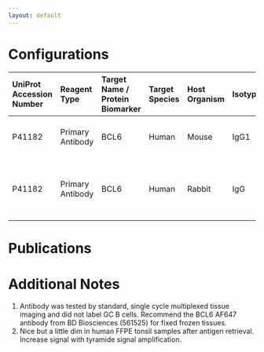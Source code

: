 ```yaml
---
layout: default
---
```


# Configurations

| UniProt Accession Number   | Reagent Type     | Target Name / Protein Biomarker   | Target Species   | Host Organism   | Isotype   | Clonality   | Vendor                   | Catalog Number   | Conjugate    | RRID        | Availability   | Method                 | Tissue Preservation               | Target Tissue   | Tissue State   | Detergent         | Antigen Retrieval Conditions                                  | Dye Inactivation Conditions   | Recommend   | Agree               | Disagree   | Contributor         | Notes       |
|:---------------------------|:-----------------|:----------------------------------|:-----------------|:----------------|:----------|:------------|:-------------------------|:-----------------|:-------------|:------------|:---------------|:-----------------------|:----------------------------------|:----------------|:---------------|:------------------|:--------------------------------------------------------------|:------------------------------|:------------|:--------------------|:-----------|:--------------------|:------------|
| P41182                     | Primary Antibody | BCL6                              | Human            | Mouse           | IgG1      | GI191E      | Thermo Fisher Scientific | 14-9887-82       | Unconjugated | AB_10669166 | Stock          | Multiplexed 2D Imaging | 1:4 Cytofix/Cytoperm Fixed Frozen | Lymph Node      | NA             | 0.3% Triton-X-100 | NA                                                            | NA                            | No          | [0000-0003-4379-8967](https://orcid.org/0000-0003-4379-8967) | NA         | [0000-0003-4379-8967](https://orcid.org/0000-0003-4379-8967) | [1](#notes) |
| P41182                     | Primary Antibody | BCL6                              | Human            | Rabbit          | IgG       | Polyclonal  | Novus Biologicals        | NBP2-59786       | Unconjugated | NA          | Stock          | Multiplexed 2D Imaging | FFPE                              | Tonsil          | NA             | 0.3% Triton-X-100 | pH 6 for 40 minutes at 95C (AR6 Akoya Biosciences AR600250ML) | NA                            | No          | [0000-0003-4379-8967](https://orcid.org/0000-0003-4379-8967) | NA         | [0000-0003-4379-8967](https://orcid.org/0000-0003-4379-8967) | [2](#notes) |

# Publications



# Additional Notes

<a name="notes"></a>
1. Antibody was tested by standard, single cycle multiplexed tissue imaging and did not label GC B cells. Recommend the BCL6 AF647 antibody from BD Biosciences (561525) for fixed frozen tissues.
2. Nice but a little dim in human FFPE tonsil samples after antigen retrieval. Increase signal with tyramide signal amplification.
